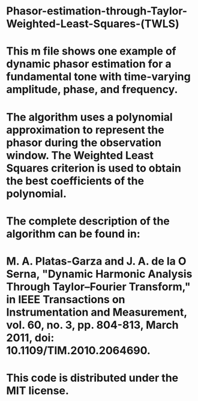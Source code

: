 # Phasor-estimation-through-Taylor-Weighted-Least-Squares-(TWLS)

# This m file shows one example of dynamic phasor estimation for a fundamental tone with time-varying amplitude, phase, and frequency.
# The algorithm uses a polynomial approximation to represent the phasor during the observation window. The Weighted Least Squares criterion is used to obtain the best coefficients of the polynomial.

# The complete description of the algorithm can be found in:
# M. A. Platas-Garza and J. A. de la O Serna, "Dynamic Harmonic Analysis Through Taylor–Fourier Transform," in IEEE Transactions on Instrumentation and Measurement, vol. 60, no. 3, pp. 804-813, March 2011, doi: 10.1109/TIM.2010.2064690.

# This code is distributed under the MIT license.

